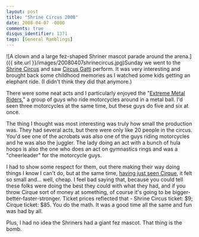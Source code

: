 ```yaml
---
layout: post
title: "Shrine Circus 2008"
date: 2008-04-07 -0800
comments: true
disqus_identifier: 1371
tags: [General Ramblings]
---
```

![A clown and a large fez-shaped Shriner mascot parade around the
arena.]({{ site.url }}/images/20080407shrinecircus.jpg)Sunday
we went to the [Shrine Circus](http://www.alkadershriners.org/circus/)
and saw [Circus Gatti](http://www.circusgatti.net/) perform. It was very
interesting and brought back some childhood memories as I watched some
kids getting an elephant ride. (I didn't think they did that anymore.)

There were some neat acts and I particularly enjoyed the "[Extreme Metal
Riders](http://www.xmetalriders.com)," a group of guys who ride
motorcycles around in a metal ball. I'd seen three motorcycles at the
same time, but these guys do five and six at once.

The thing I thought was most interesting was truly how small the
production was. They had several acts, but there were only like 20
people in the circus. You'd see one of the acrobats was also one of the
guys riding motorcycles and he was also the juggler. The lady doing an
act with a bunch of hula hoops is also the one who does an act on
gymnastics rings and was a "cheerleader" for the motorcycle guys.

I had to show some respect for them, out there making their way doing
things I know I can't do, but at the same time, [having just seen
Cirque](/archive/2008/03/17/corteo.aspx), it felt so small and... well,
cheap. I feel bad saying that, because you could tell these folks were
doing the best they could with what they had, and if you throw Cirque
sort of money at something, of course it's going to be
bigger-better-faster-stronger. Ticket prices reflected that - Shrine
Circus ticket: $9; Cirque ticket: $85. You do the math. It was a good
time all the same and fun was had by all.

Plus, I had no idea the Shriners had a giant fez mascot. That thing is
the bomb.

